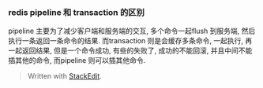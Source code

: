 
### redis pipeline 和 transaction 的区别
pipeline 主要为了减少客户端和服务端的交互, 多个命令一起flush 到服务端, 然后执行一条返回一条命令的结果. 
而transaction 则是会缓存多条命令, 一起执行, 再一起返回结果, 但是一个命令成功, 有些的失败了, 成功的不能回滚, 并且中间不能插其他的命令, 而pipeline 则可以插其他命令.

> Written with [StackEdit](https://stackedit.io/).
<!--stackedit_data:
eyJoaXN0b3J5IjpbLTExODc4NzU4MTZdfQ==
-->